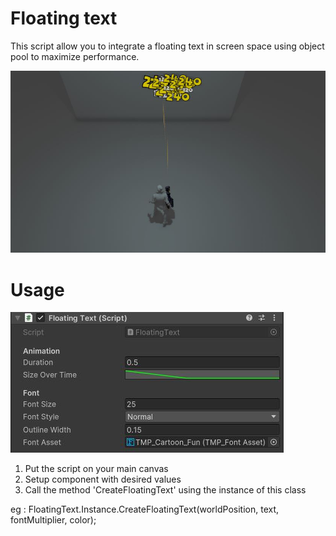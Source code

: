 # Floating text

This script allow you to integrate a floating text in screen space using object pool to maximize performance.

![alt text](./img/img_floating_text.JPG)

# Usage

![alt text](./img/img_floating_text_component.JPG)

  1. Put the script on your main canvas
  2. Setup component with desired values
  3. Call the method 'CreateFloatingText' using the instance of this class

eg : FloatingText.Instance.CreateFloatingText(worldPosition, text, fontMultiplier, color);
